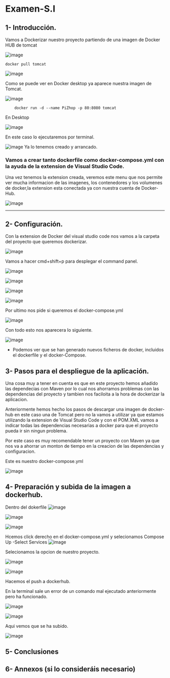 # Examen-S.I

## 1- Introducción.
Vamos a Dockerizar nuestro proyecto partiendo de una imagen de Docker HUB de tomcat

![image](https://user-images.githubusercontent.com/91556752/172448800-1b420cf5-dda1-4e3a-b7de-829926ef39e4.png)


    docker pull tomcat


![image](https://user-images.githubusercontent.com/91556752/171200982-ee431408-eee3-40d9-a030-637c79fabb87.png)

Como se puede ver en Docker desktop ya aparece nuestra imagen de Tomcat.

![image](https://user-images.githubusercontent.com/91556752/171201239-cfd4008a-eccb-46d1-98ab-0613b05f5fa7.png)



        docker run -d --name PiZhop -p 80:8080 tomcat



En Desktop 

![image](https://user-images.githubusercontent.com/91556752/171203694-00f40240-5d53-4786-adbe-250be3a772f4.png)

En este caso lo ejecutaremos por terminal.

![image](https://user-images.githubusercontent.com/91556752/171204505-bb24d069-8f68-4a1f-aeb7-ca9763dc18b4.png)
Ya lo tenemos creado y arrancado.

  


### Vamos a crear tanto dockerfile como docker-compose.yml con la ayuda de la extension de Visual Studio Code.

Una vez tenemos la extension creada, veremos este menu que nos permite ver mucha informacion de las imagenes, los contenedores y los volumenes de docker,la extension esta conectada ya con nuestra cuenta de Docker-Hub.



![image](https://user-images.githubusercontent.com/91556752/172450756-294b0273-23d7-47da-b9fe-61164223d7ce.png)






------
## 2- Configuración.

Con la extension de Docker del visual studio code nos vamos a la carpeta del proyecto que queremos dockerizar.


![image](https://user-images.githubusercontent.com/91556752/172451323-35165e5d-9518-4cca-9869-8b4771878ac4.png)


Vamos a hacer cmd+shift+p para desplegar el command panel.

![image](https://user-images.githubusercontent.com/91556752/172451785-729ecff2-9e0c-40cd-9647-322ad704db08.png)

![image](https://user-images.githubusercontent.com/91556752/172452338-10580270-24da-49c5-9f98-49841c95851e.png)


![image](https://user-images.githubusercontent.com/91556752/172452403-92fbf16f-ffc6-42ad-b7a3-c45ce9c571d3.png)



![image](https://user-images.githubusercontent.com/91556752/172452480-b173a849-648b-4672-a863-89731dc8b8ee.png)





Por ultimo nos pide si queremos el docker-compose.yml


![image](https://user-images.githubusercontent.com/91556752/172452718-b70df4e6-4964-4c10-ac2c-fb1bc0040c9b.png)



Con todo esto nos aparecera lo siguiente.

![image](https://user-images.githubusercontent.com/91556752/172453542-8661f1cc-a76a-45bc-9ff5-56640caaa147.png)


- Podemos ver que se han generado nuevos ficheros de docker, incluidos el dockerfile y el docker-Compose.



## 3- Pasos para el despliegue de la aplicación.

Una cosa muy a tener en cuenta es que en este proyecto hemos añadido las dependecias con Maven por lo cual nos ahorramos problemas con las dependencias del proyecto y tambien nos faciloita a la hora de dockerizar la aplicacion.

Anteriormente hemos hecho los pasos de descargar una imagen de docker-hub en este caso una de Tomcat pero no la vamos a utilizar ya que estamos utilizando la extension de Visual Studio Code y con el POM.XML vamos a indicar todas las dependencias necesarias a docker para que el proyecto pueda ir sin ningun problema.



Por este caso es muy recomendable tener un proyecto con Maven ya que nos va a ahorrar un monton de tiempo en la creacion de las dependencias y configuracion.

Este es nuestro docker-compose.yml

![image](https://user-images.githubusercontent.com/91556752/172455732-1daf2998-d3d6-41fe-afdc-4beb7f25cc4a.png)




## 4- Preparación y subida de la imagen a dockerhub.


Dentro del dokerfile
![image](https://user-images.githubusercontent.com/91556752/172458443-710ab779-948a-4bf3-820c-3270d8cc0df5.png)


![image](https://user-images.githubusercontent.com/91556752/172458600-65fccfb2-a09b-4a3d-bc6e-73d7f9706510.png)


![image](https://user-images.githubusercontent.com/91556752/172462752-1428ced1-c585-47fc-8d32-cf82085674e0.png)




Hcemos click derecho en el docker-compose.yml y selecionamos Compose Up -Select Services
![image](https://user-images.githubusercontent.com/91556752/172456545-120d0ce7-6a40-4d1b-b27e-41d326c68e37.png)

Selecionamos la opcion de nuestro proyecto.

![image](https://user-images.githubusercontent.com/91556752/172457694-dcfc49b8-ee31-4a0a-b2e3-e7fd8cf040b9.png)


![image](https://user-images.githubusercontent.com/91556752/172462985-c1663252-ee55-48ac-a989-22b980c07f25.png)


Hacemos el push a dockerhub.

En la terminal sale un error de un comando mal ejecutado anteriormente pero ha funcionado.


![image](https://user-images.githubusercontent.com/91556752/172463889-de76788d-a9fc-4869-80f3-eb78be333058.png)



![image](https://user-images.githubusercontent.com/91556752/172463258-e26b0bef-6f0f-40a0-b874-2f1de508a8b2.png)


Aqui vemos que se ha subido.

![image](https://user-images.githubusercontent.com/91556752/172464128-3ea2d64e-d148-4b6b-b029-d68c16b69c6a.png)






## 5- Conclusiones
## 6- Annexos (si lo consideráis necesario)
